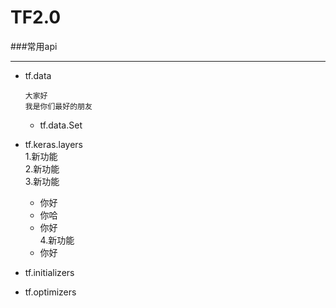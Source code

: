 TF2.0
=====

###常用api

_____

* tf.data  

      大家好  
      我是你们最好的朋友

    * tf.data.Set   

* tf.keras.layers  
  1.新功能  
  2.新功能  
  3.新功能  
     *  你好  
     *  你哈  
     *  你好  
  4.新功能  
     - 你好
     
* tf.initializers
* tf.optimizers

